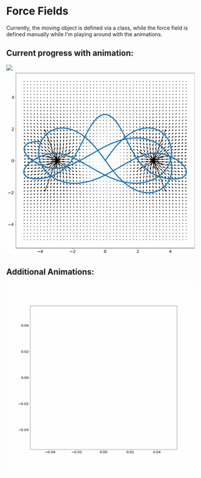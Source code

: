 # Force Fields
Currently, the moving object is defined via a class, while the force field is defined manually while I'm playing around with the animations.

## Current progress with animation:

<img src="./Animation.gif" width=700>

<img src="./FoceField.png" width=700>

## Additional Animations:
<img src="./Animation2.gif" width=700>
